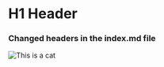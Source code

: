 # H1 Header
### Changed headers in the index.md file

![This is a cat](https://octodex.github.com/images/yaktocat.png)
